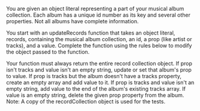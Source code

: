 You are given an object literal representing a part of your musical album collection. Each album has a unique id number as its key and several other properties. Not all albums have complete information.

You start with an updateRecords function that takes an object literal, records, containing the musical album collection, an id, a prop (like artist or tracks), and a value. Complete the function using the rules below to modify the object passed to the function.

Your function must always return the entire record collection object.
If prop isn't tracks and value isn't an empty string, update or set that album's prop to value.
If prop is tracks but the album doesn't have a tracks property, create an empty array and add value to it.
If prop is tracks and value isn't an empty string, add value to the end of the album's existing tracks array.
If value is an empty string, delete the given prop property from the album.
Note: A copy of the recordCollection object is used for the tests.
